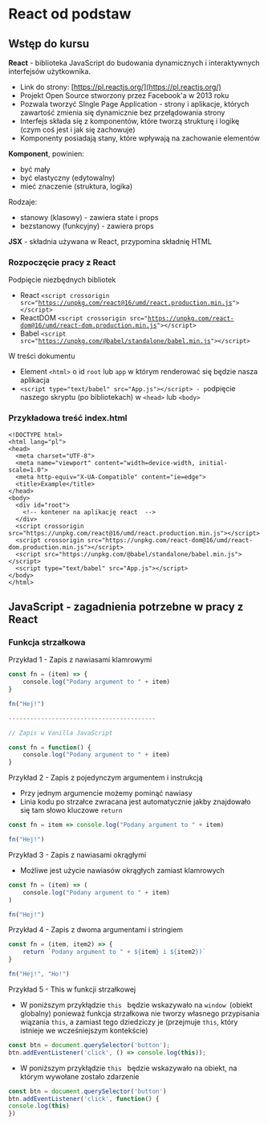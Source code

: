 # React od podstaw

## Wstęp do kursu

**React** \- biblioteka JavaScript do budowania dynamicznych i interaktywnych interfejsów użytkownika\.

* Link do strony: [https://pl.reactjs.org/](https://pl.reactjs.org/)
* Projekt Open Source stworzony przez Facebook'a w 2013 roku
* Pozwala tworzyć SIngle Page Application - strony i aplikacje, których zawartość zmienia się dynamicznie bez przełądowania strony
* Interfejs składa się z komponentów, które tworzą strukturę i logikę (czym coś jest i jak się zachowuje)
* Komponenty posiadają stany, które wpływają na zachowanie elementów

**Komponent**, powinien:

* być mały
* być elastyczny (edytowalny)
* mieć znaczenie (struktura, logika)

Rodzaje:

* stanowy (klasowy) - zawiera state i props
* bezstanowy (funkcyjny) - zawiera props

**JSX** \- składnia używana w React\, przypomina składnię HTML

### Rozpoczęcie pracy z React

Podpięcie niezbędnych bibliotek

* React `<script crossorigin src="`[`https://unpkg.com/react@16/umd/react.production.min.js`](https://unpkg.com/react@16/umd/react.production.min.js)`"></script>`
* ReactDOM `<script crossorigin src="`[`https://unpkg.com/react-dom@16/umd/react-dom.production.min.js`](https://unpkg.com/react-dom@16/umd/react-dom.production.min.js)`"></script>`
* Babel `<script src="`[`https://unpkg.com/@babel/standalone/babel.min.js`](https://unpkg.com/@babel/standalone/babel.min.js)`"></script>`

W treści dokumentu

* Element `<html>` o id `root` lub `app` w którym renderować się będzie nasza aplikacja
* `<script type="text/babel" src="App.js"></script> - p`odpięcie naszego skryptu (po bibliotekach) w `<head>` lub `<body>`

### Przykładowa treść index.html

```
<!DOCTYPE html>
<html lang="pl">
<head>
  <meta charset="UTF-8">
  <meta name="viewport" content="width=device-width, initial-scale=1.0">
  <meta http-equiv="X-UA-Compatible" content="ie=edge">
  <title>Example</title>
</head>
<body>
  <div id="root">
    <!-- kontener na aplikację react  -->
  </div>
  <script crossorigin src="https://unpkg.com/react@16/umd/react.production.min.js"></script>
  <script crossorigin src="https://unpkg.com/react-dom@16/umd/react-dom.production.min.js"></script>
  <script src="https://unpkg.com/@babel/standalone/babel.min.js"></script>
  <script type="text/babel" src="App.js"></script>
</body>
</html>
```

## JavaScript - zagadnienia potrzebne w pracy z React

### Funkcja strzałkowa

Przykład 1 - Zapis z nawiasami klamrowymi

``` javascript
const fn = (item) => {
    console.log("Podany argument to " + item)
}

fn("Hej!")

-----------------------------------------

// Zapis w Vanilla JavaScript

const fn = function() {
    console.log("Podany argument to " + item)
}
```

Przykład 2 - Zapis z pojedynczym argumentem i instrukcją

* Przy jednym argumencie możemy pominąć nawiasy
* Linia kodu po strzałce zwracana jest automatycznie jakby znajdowało się tam słowo kluczowe `return`

``` javascript
const fn = item => console.log("Podany argument to " + item)

fn("Hej!")
```

Przykład 3 - Zapis z nawiasami okrągłymi

* Możliwe jest użycie nawiasów okrągłych zamiast klamrowych

``` javascript
const fn = (item) => (
    console.log("Podany argument to " + item)
)

fn("Hej!")
```

Przykład 4 - Zapis z dwoma argumentami i stringiem

``` javascript
const fn = (item, item2) => {
    return `Podany argument to " + ${item} i ${item2})`
}

fn("Hej!", "Ho!")
```

Przykład 5 - This w funkcji strzałkowej

* W poniższym przykłądzie `this ` będzie wskazywało na `window `(obiekt globalny) ponieważ funkcja strzałkowa nie tworzy własnego przypisania wiązania `this`, a zamiast
tego dziedziczy je (przejmuje `this`, który istnieje we wcześniejszym
kontekście)

``` javascript
const btn = document.querySelector('button');
btn.addEventListener('click', () => console.log(this));
```

* W poniższym przykłądzie `this ` będzie wskazywało na obiekt, na którym wywołane zostało zdarzenie

``` javascript
const btn = document.querySelector('button')
btn.addEventListener('click', function() {
console.log(this)
})
```